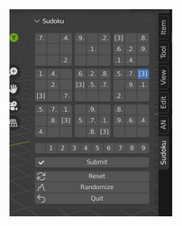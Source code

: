 
<img src="https://github.com/latidoremi/blender-sudoku-game/blob/main/sudoku_p1.png" width = "289" height = "368" alt="" align=center />
